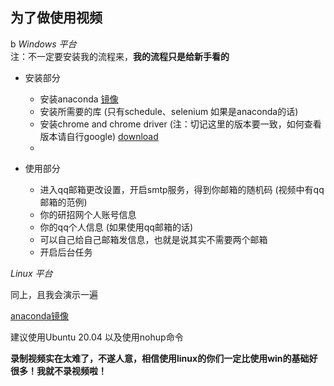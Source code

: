 ## 为了做使用视频
b
*Windows 平台*              
注：不一定要安装我的流程来，**我的流程只是给新手看的**
* 安装部分
    * 安装anaconda [镜像](https://mirrors.tuna.tsinghua.edu.cn/anaconda/archive/Anaconda3-5.3.1-Windows-x86_64.exe)
    * 安装所需要的库 (只有schedule、selenium 如果是anaconda的话)
    * 安装chrome and chrome driver (注：切记这里的版本要一致，如何查看版本请自行google) [download](https://chromedriver.chromium.org/downloads)
    * 

* 使用部分
    * 进入qq邮箱更改设置，开启smtp服务，得到你邮箱的随机码 (视频中有qq邮箱的范例)
    * 你的研招网个人账号信息
    * 你的qq个人信息 (如果使用qq邮箱的话)
    * 可以自己给自己邮箱发信息，也就是说其实不需要两个邮箱
    * 开启后台任务

*Linux 平台*

同上，且我会演示一遍

[anaconda镜像](https://mirrors.tuna.tsinghua.edu.cn/anaconda/archive/Anaconda3-5.3.1-Linux-x86_64.sh)

建议使用Ubuntu 20.04 以及使用nohup命令

**录制视频实在太难了，不遂人意，相信使用linux的你们一定比使用win的基础好很多！我就不录视频啦！**